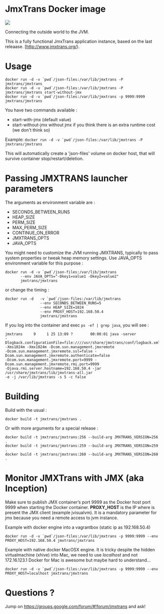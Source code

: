 # JmxTrans Docker image

<img src="http://www.jmxtrans.org/assets/img/jmxtrans-logo.gif"/>

Connecting the outside world to the JVM.

This is a fully functional JmxTrans application instance, based on the last releaase.
[http://www.jmxtrans.org/).


# Usage

```
docker run -d -v `pwd`/json-files:/var/lib/jmxtrans -P jmxtrans/jmxtrans 		 
docker run -d -v `pwd`/json-files:/var/lib/jmxtrans -P jmxtrans/jmxtrans start-without-jmx
docker run -d -v `pwd`/json-files:/var/lib/jmxtrans -p 9999:9999 jmxtrans/jmxtrans
```

You have two commands available :
* start-with-jmx (default value)
* start-without-jmx without jmx if you think there is an extra runtime cost (we don't think so)

Example: ```docker run -d -v `pwd`/json-files:/var/lib/jmxtrans -P jmxtrans/jmxtrans ```

This will automatically create a 'json-files' volume on docker host, that will survive container stop/restart/deletion. 

# Passing JMXTRANS launcher parameters

The arguments as environment variable are :
* SECONDS_BETWEEN_RUNS
* HEAP_SIZE
* PERM_SIZE
* MAX_PERM_SIZE
* CONTINUE_ON_ERROR
* JMXTRANS_OPTS
* JAVA_OPTS

You might need to customize the JVM running JMXTRANS, typically to pass system properties or tweak heap memory settings. 
Use JAVA_OPTS environment variable for this purpose :

```
docker run -d -v `pwd`/json-files:/var/lib/jmxtrans   
       --env JAVA_OPTS="-Dkey1=value1 -Dkey2=value2" 
       jmxtrans/jmxtrans
```
 
or change the timing :

```
docker run -d   -v `pwd`/json-files:/var/lib/jmxtrans 
                --env SECONDS_BETWEEN_RUNS=5
                --env HEAP_SIZE=1024
                --env PROXY_HOST=192.168.50.4
                jmxtrans/jmxtrans 
```

If you log into the container and exec `ps -ef | grep java`, you will see :
```
jmxtrans     9     1 25 13:09 ?        00:00:01 java -server 
-Dlogback.configurationFile=file:////usr/share/jmxtrans/conf/logback.xml 
-Xms1024m -Xmx1024m -Dcom.sun.management.jmxremote 
-Dcom.sun.management.jmxremote.ssl=false -Dcom.sun.management.jmxremote.authenticate=false 
-Dcom.sun.management.jmxremote.port=9999 -Dcom.sun.management.jmxremote.rmi.port=9999 
-Djava.rmi.server.hostname=192.168.50.4 -jar /usr/share/jmxtrans/lib/jmxtrans-all.jar 
-e -j /var/lib/jmxtrans -s 5 -c false
```

# Building

Build with the usual : 

```
docker build -t jmxtrans/jmxtrans .
```

Or with more arguments for a special release :

```
docker build -t jmxtrans/jmxtrans:256 --build-arg JMXTRANS_VERSION=256 .
docker build -t jmxtrans/jmxtrans:259 --build-arg JMXTRANS_VERSION=259 .
docker build -t jmxtrans/jmxtrans:260 --build-arg JMXTRANS_VERSION=260 .
```

# Monitor JMXTrans with JMX (aka Inception) 

Make sure to publish JMX container’s port 9999 as the Docker host port 9999 when starting the Docker container.
**PROXY_HOST** is the IP where is present the JMX client (example jvisualvm). 
It is a mandatory parameter for jmx because you need a remote access to jvm instance.
 
Example with docker engine into a vagrantbox (static ip as 192.168.50.4)
```
docker run -d -v `pwd`/json-files:/var/lib/jmxtrans -p 9999:9999 --env PROXY_HOST=192.168.50.4 jmxtrans/jmxtrans
```

Example with native docker MacOSX engine. 
It is tricky despite the hidden virtualmachine (xhive) into Mac, we need to use *localhost* and not 172.16.123.1
Docker for Mac is awesome but maybe hard to understand...
```
docker run -d -v `pwd`/json-files:/var/lib/jmxtrans -p 9999:9999 --env PROXY_HOST=localhost jmxtrans/jmxtrans
```


# Questions ?

Jump on https://groups.google.com/forum/#!forum/jmxtrans and ask!
